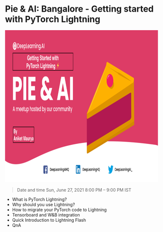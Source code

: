 # Pie & AI: Bangalore - Getting started with PyTorch Lightning

<img src='./banner.jpg' height=500px>

> Date and time
> Sun, June 27, 2021
> 8:00 PM – 9:00 PM IST

- What is PyTorch Lightning?
- Why should you use Lightning?
- How to migrate your PyTorch code to Lightning
- Tensorboard and W&B integration
- Quick Introduction to Lightning Flash
- QnA
